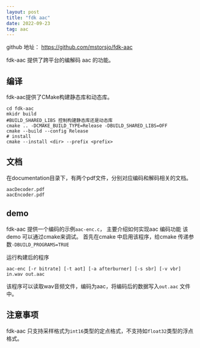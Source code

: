 ```yaml
---
layout: post
title: "fdk aac"
date: 2022-09-23 
tag: aac
---
```


github 地址： https://github.com/mstorsjo/fdk-aac

fdk-aac 提供了跨平台的编解码 aac 的功能。

## 编译
fdk-aac提供了CMake构建静态库和动态库。
```
cd fdk-aac
mkidr build 
#BUILD_SHARED_LIBS 控制构建静态库还是动态库
cmake .. -DCMAKE_BUILD_TYPE=Release -DBUILD_SHARED_LIBS=OFF
cmake --build --config Release
# install
cmake --install <dir> --prefix <prefix>
```
## 文档

在documentation目录下，有两个pdf文件，分别对应编码和解码相关的文档。
```
aacDecoder.pdf
aacEncoder.pdf
```

## demo
fdk-aac 提供一个编码的示例`aac-enc.c`， 主要介绍如何实现aac 编码功能
该demo 可以通过cmake来调试。
首先在cmake 中启用该程序，给cmake 传递参数`-DBUILD_PROGRAMS=TRUE`

运行构建后的程序 
```
aac-enc [-r bitrate] [-t aot] [-a afterburner] [-s sbr] [-v vbr] in.wav out.aac
```
该程序可以读取wav音频文件，编码为aac，将编码后的数据写入`out.aac` 文件中。


## 注意事项

fdk-aac 只支持采样格式为`int16`类型的定点格式，不支持如`float32`类型的浮点格式。











